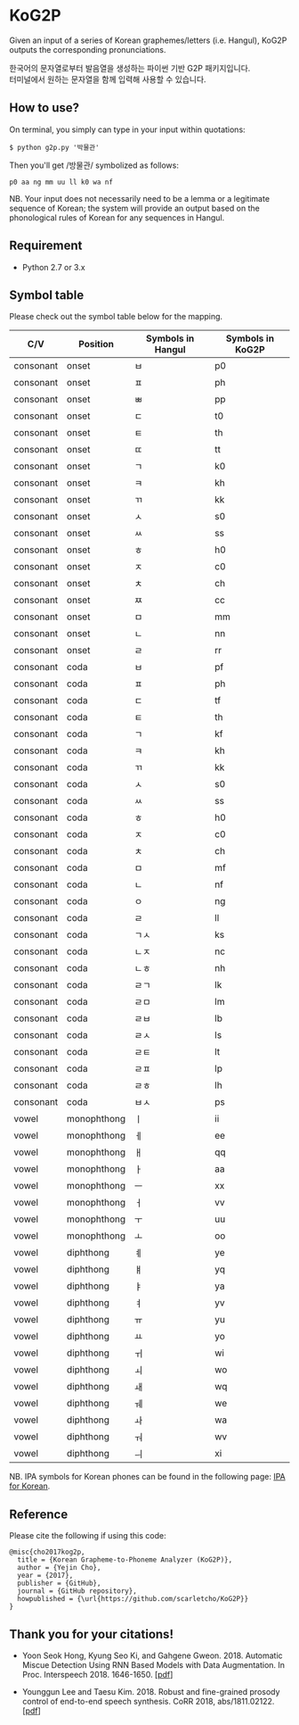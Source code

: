 # KoG2P
Given an input of a series of Korean graphemes/letters (i.e. Hangul), KoG2P outputs the corresponding pronunciations.

한국어의 문자열로부터 발음열을 생성하는 파이썬 기반 G2P 패키지입니다.  
터미널에서 원하는 문자열을 함께 입력해 사용할 수 있습니다.

## How to use?
On terminal, you simply can type in your input within quotations:

	$ python g2p.py '박물관'

Then you'll get /방물관/ symbolized as follows:

	p0 aa ng mm uu ll k0 wa nf

NB. Your input does not necessarily need to be a lemma or a legitimate sequence of Korean; the system will provide an output based on the phonological rules of Korean for any sequences in Hangul.

  
## Requirement
- Python 2.7 or 3.x

  
## Symbol table
Please check out the symbol table below for the mapping.

| C/V       | Position    | Symbols in Hangul | Symbols in KoG2P |
|-----------|-------------|-------|-------|
| consonant | onset       | ㅂ    | p0    |
| consonant | onset       | ㅍ    | ph    |
| consonant | onset       | ㅃ    | pp    |
| consonant | onset       | ㄷ    | t0    |
| consonant | onset       | ㅌ    | th    |
| consonant | onset       | ㄸ    | tt    |
| consonant | onset       | ㄱ    | k0    |
| consonant | onset       | ㅋ    | kh    |
| consonant | onset       | ㄲ    | kk    |
| consonant | onset       | ㅅ    | s0    |
| consonant | onset       | ㅆ    | ss    |
| consonant | onset       | ㅎ    | h0    |
| consonant | onset       | ㅈ    | c0    |
| consonant | onset       | ㅊ    | ch    |
| consonant | onset       | ㅉ    | cc    |
| consonant | onset       | ㅁ    | mm    |
| consonant | onset       | ㄴ    | nn    |
| consonant | onset       | ㄹ    | rr    |
| consonant | coda        | ㅂ    | pf    |
| consonant | coda        | ㅍ    | ph    |
| consonant | coda        | ㄷ    | tf    |
| consonant | coda        | ㅌ    | th    |
| consonant | coda        | ㄱ    | kf    |
| consonant | coda        | ㅋ    | kh    |
| consonant | coda        | ㄲ    | kk    |
| consonant | coda        | ㅅ    | s0    |
| consonant | coda        | ㅆ    | ss    |
| consonant | coda        | ㅎ    | h0    |
| consonant | coda        | ㅈ    | c0    |
| consonant | coda        | ㅊ    | ch    |
| consonant | coda        | ㅁ    | mf    |
| consonant | coda        | ㄴ    | nf    |
| consonant | coda        | ㅇ    | ng    |
| consonant | coda        | ㄹ    | ll    |
| consonant | coda        | ㄱㅅ  | ks    |
| consonant | coda        | ㄴㅈ  | nc    |
| consonant | coda        | ㄴㅎ  | nh    |
| consonant | coda        | ㄹㄱ  | lk    |
| consonant | coda        | ㄹㅁ  | lm    |
| consonant | coda        | ㄹㅂ  | lb    |
| consonant | coda        | ㄹㅅ  | ls    |
| consonant | coda        | ㄹㅌ  | lt    |
| consonant | coda        | ㄹㅍ  | lp    |
| consonant | coda        | ㄹㅎ  | lh    |
| consonant | coda        | ㅂㅅ  | ps    |
| vowel     | monophthong | ㅣ    | ii    |
| vowel     | monophthong | ㅔ    | ee    |
| vowel     | monophthong | ㅐ    | qq    |
| vowel     | monophthong | ㅏ    | aa    |
| vowel     | monophthong | ㅡ    | xx    |
| vowel     | monophthong | ㅓ    | vv    |
| vowel     | monophthong | ㅜ    | uu    |
| vowel     | monophthong | ㅗ    | oo    |
| vowel     | diphthong   | ㅖ    | ye    |
| vowel     | diphthong   | ㅒ    | yq    |
| vowel     | diphthong   | ㅑ    | ya    |
| vowel     | diphthong   | ㅕ    | yv    |
| vowel     | diphthong   | ㅠ    | yu    |
| vowel     | diphthong   | ㅛ    | yo    |
| vowel     | diphthong   | ㅟ    | wi    |
| vowel     | diphthong   | ㅚ    | wo    |
| vowel     | diphthong   | ㅙ    | wq    |
| vowel     | diphthong   | ㅞ    | we    |
| vowel     | diphthong   | ㅘ    | wa    |
| vowel     | diphthong   | ㅝ    | wv    |
| vowel     | diphthong   | ㅢ    | xi    |
  
NB. IPA symbols for Korean phones can be found in the following page: [IPA for Korean](https://en.wikipedia.org/wiki/Help:IPA_for_Korean).   

## Reference
Please cite the following if using this code:

	@misc{cho2017kog2p,
	  title = {Korean Grapheme-to-Phoneme Analyzer (KoG2P)},
	  author = {Yejin Cho},
	  year = {2017},
	  publisher = {GitHub},
	  journal = {GitHub repository},
	  howpublished = {\url{https://github.com/scarletcho/KoG2P}}
	}

## Thank you for your citations!

- Yoon Seok Hong, Kyung Seo Ki, and Gahgene Gweon. 2018. Automatic Miscue Detection Using RNN Based Models with Data Augmentation. In Proc. Interspeech 2018. 1646-1650. [[pdf](https://www.isca-speech.org/archive/Interspeech_2018/pdfs/1644.pdf)]

- Younggun Lee and Taesu Kim. 2018. Robust and fine-grained prosody control of end-to-end speech synthesis. CoRR 2018, abs/1811.02122. [[pdf](https://arxiv.org/abs/1811.09364)]
